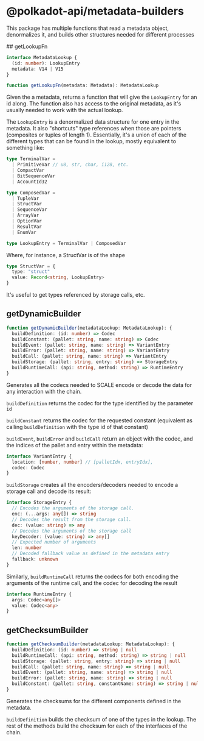 # @polkadot-api/metadata-builders

This package has multiple functions that read a metadata object, denormalizes it, and builds other structures needed for different processes

## getLookupFn

```ts
interface MetadataLookup {
  (id: number): LookupEntry
  metadata: V14 | V15
}

function getLookupFn(metadata: Metadata): MetadataLookup
```

Given the a metadata, returns a function that will give the `LookupEntry` for an id along. The function also has access to the original metadata, as it's usually needed to work with the actual lookup.

The `LookupEntry` is a denormalized data structure for one entry in the metadata. It also "shortcuts" type references when those are pointers (composites or tuples of length 1). Essentially, it's a union of each of the different types that can be found in the lookup, mostly equivalent to something like:

```ts
type TerminalVar =
  | PrimitiveVar // u8, str, char, i128, etc.
  | CompactVar
  | BitSequenceVar
  | AccountId32

type ComposedVar =
  | TupleVar
  | StructVar
  | SequenceVar
  | ArrayVar
  | OptionVar
  | ResultVar
  | EnumVar

type LookupEntry = TerminalVar | ComposedVar
```

Where, for instance, a StructVar is of the shape

```ts
type StructVar = {
  type: "struct"
  value: Record<string, LookupEntry>
}
```

It's useful to get types referenced by storage calls, etc.

## getDynamicBuilder

```ts
function getDynamicBuilder(metadataLookup: MetadataLookup): {
  buildDefinition: (id: number) => Codec
  buildConstant: (pallet: string, name: string) => Codec
  buildEvent: (pallet: string, name: string) => VariantEntry
  buildError: (pallet: string, name: string) => VariantEntry
  buildCall: (pallet: string, name: string) => VariantEntry
  buildStorage: (pallet: string, entry: string) => StorageEntry
  buildRuntimeCall: (api: string, method: string) => RuntimeEntry
}
```

Generates all the codecs needed to SCALE encode or decode the data for any interaction with the chain.

`buildDefinition` returns the codec for the type identified by the parameter `id`

`buildConstant` returns the codec for the requested constant (equivalent as calling `buildDefinition` with the type id of that constant)

`buildEvent`, `buildError` and `buildCall` return an object with the codec, and the indices of the pallet and entry within the metadata:

```ts
interface VariantEntry {
  location: [number, number] // [palletIdx, entryIdx],
  codec: Codec
}
```

`buildStorage` creates all the encoders/decoders needed to encode a storage call and decode its result:

```ts
interface StorageEntry {
  // Encodes the arguments of the storage call.
  enc: (...args: any[]) => string
  // Decodes the result from the storage call.
  dec: (value: string) => any
  // Decodes the arguments of the storage call
  keyDecoder: (value: string) => any[]
  // Expected number of arguments
  len: number
  // Decoded fallback value as defined in the metadata entry
  fallback: unknown
}
```

Similarly, `buildRuntimeCall` returns the codecs for both encoding the arguments of the runtime call, and the codec for decoding the result

```ts
interface RuntimeEntry {
  args: Codec<any[]>
  value: Codec<any>
}
```

## getChecksumBuilder

```ts
function getChecksumBuilder(metadataLookup: MetadataLookup): {
  buildDefinition: (id: number) => string | null
  buildRuntimeCall: (api: string, method: string) => string | null
  buildStorage: (pallet: string, entry: string) => string | null
  buildCall: (pallet: string, name: string) => string | null
  buildEvent: (pallet: string, name: string) => string | null
  buildError: (pallet: string, name: string) => string | null
  buildConstant: (pallet: string, constantName: string) => string | null
}
```

Generates the checksums for the different components defined in the metadata.

`buildDefinition` builds the checksum of one of the types in the lookup. The rest of the methods build the checksum for each of the interfaces of the chain.

